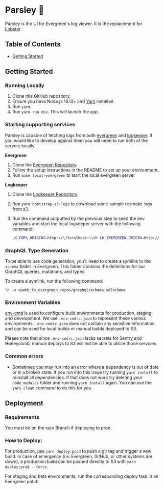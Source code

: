 # Parsley 🌿

Parsley is the UI for Evergreen's log viewer. It is the replacement for
[Lobster](https://github.com/evergreen-ci/lobster).

## Table of Contents

- [Getting Started](#getting-started)

## Getting Started

### Running Locally

1. Clone this GitHub repository.
2. Ensure you have Node.js 16.13+ and
   [Yarn](https://yarnpkg.com/getting-started/install) installed.
3. Run `yarn`.
4. Run `yarn run dev`. This will launch the app.

### Starting supporting services

Parsley is capable of fetching logs from both
[evergreen](https://github.com/evergreen-ci/evergreen) and
[logkeeper](https://github.com/evergreen-ci/logkeeper). If you would like to
develop against them you will need to run both of the servers locally.

**Evergreen**

1. Clone the [Evergreen Repository](https://github.com/evergreen-ci/evergreen)
2. Follow the setup instructions in the README to set up your environment.
3. Run `make local-evergreen` to start the local evergreen server

**Logkeeper**

1. Clone the [Logkeeper Repository](https://github.com/evergreen-ci/logkeeper)
2. Run `yarn bootstrap-s3-logs` to download some sample resmoke logs from s3.
3. Run the command outputted by the previous step to seed the env variables and
   start the local logkeeper server with the following command:

   ```bash
   LK_CORS_ORIGINS=http:\/\/localhost:\\d+ LK_EVERGREEN_ORIGIN=http://localhost:8080 LK_PARSLEY_ORIGIN=http://localhost:5173 go run main/logkeeper.go --localPath {abs_path_to_parsley}/bin/_bucketdata
   ```

### GraphQL Type Generation

To be able to use code generation, you'll need to create a symlink to the
`schema` folder in Evergreen. This folder contains the definitions for our
GraphQL queries, mutations, and types.

To create a symlink, run the following command:

```
ln -s <path_to_evergreen_repo>/graphql/schema sdlschema
```

### Environment Variables

[env-cmd](https://github.com/toddbluhm/env-cmd#readme) is used to configure build environments for production, staging, and development. We use `.env-cmdrc.json` to represent these various environments. `.env-cmdrc.json` does not contain any sensitive information and can be used for local builds or manual builds deployed to S3.

Please note that since `.env-cmdrc.json` lacks secrets for Sentry and Honeycomb, manual deploys to S3 will not be able to utilize those services.

### Common errors

- Sometimes you may run into an error where a dependency is out of date or in a
  broken state. If you run into this issue try running `yarn install` to
  reinstall all dependencies. If that does not work try deleting your
  `node_modules` folder and running `yarn install` again. You can use the
  `yarn clean` command to do this for you.

## Deployment

### Requirements

You must be on the `main` Branch if deploying to prod.

### How to Deploy:

For production, use `yarn deploy:prod` to push a git tag and trigger a new build. In case of emergency (i.e. Evergreen, GitHub, or other systems are down), a production build can be pushed directly to S3 with `yarn deploy:prod --force`.

For staging and beta environments, run the corresponding deploy task in an Evergreen patch.
